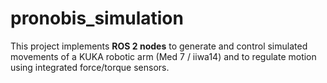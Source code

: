 # pronobis_simulation

This project implements **ROS 2 nodes** to generate and control simulated movements of a KUKA robotic arm (Med 7 / iiwa14) and to regulate motion using integrated force/torque sensors.

